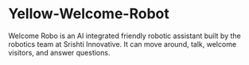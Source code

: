 # Yellow-Welcome-Robot

Welcome Robo is an AI integrated friendly robotic assistant built by the robotics team at Srishti Innovative. It can move around, talk, welcome visitors, and answer questions.
